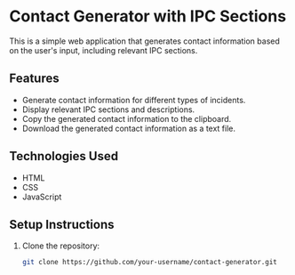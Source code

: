 # Contact Generator with IPC Sections

This is a simple web application that generates contact information based on the user's input, including relevant IPC sections.

## Features
- Generate contact information for different types of incidents.
- Display relevant IPC sections and descriptions.
- Copy the generated contact information to the clipboard.
- Download the generated contact information as a text file.

## Technologies Used
- HTML
- CSS
- JavaScript

## Setup Instructions
1. Clone the repository:
   ```sh
   git clone https://github.com/your-username/contact-generator.git
